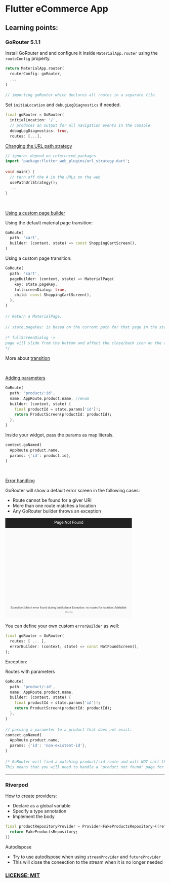 # Flutter eCommerce App

## Learning points:

### GoRouter 5.1.1
Install GoRouter and and configure it inside `MaterialApp.router` using the `routeConfig` property.

``` Dart
return MaterialApp.router(
  routerConfig: goRouter,
  ...
)

// importing goRouter which declares all routes in a separate file
```

Set `initiaLocation` and `debugLogDiagnostics` if needed.

```dart
final goRouter = GoRouter(
  initialLocation: '/',
  // produces an output for all navigation events in the console
  debugLogDiagnostics: true,
  routes: [...],
```

<u>Changing the URL path strategy</u>
```dart
// ignore: depend_on_referenced_packages
import 'package:flutter_web_plugins/url_strategy.dart';

void main() {
  // turn off the # in the URLs on the web
  usePathUrlStrategy();
  ...
}
```
<br>

<u>Using a custom page builder</u>

Using the default material page transition:
```dart
GoRoute(
  path: 'cart',
  builder: (context, state) => const ShoppingCartScreen(),
)
```
Using a custom page transition:
```dart
GoRoute(
  path: 'cart',
  pageBuilder: (context, state) => MaterialPage(
    key: state.pageKey,
    fullscreenDialog: true,
    child: const ShoppingCartScreen(),
  ),
)

// Return a MaterialPage.

// state.pageKey: is based on the current path for that page in the stack of pages, so it will uniquely identify the page without having to hardcode a key or come up with one yourself

/* fullScreenDialog ->
page will slide from the bottom and affect the close/back icon on the appbar.
*/
```
More about [transition](https://docs.page/csells/go_router/transitions)

<br>

<u>Adding parameters</u>
```dart
GoRoute(
  path: 'product/:id',
  name: AppRoute.product.name, //enum
  builder: (context, state) {
    final productId = state.params['id']!;
    return ProductScreen(productId: productId);
  },
)
```

Inside your widget, pass the params as map literals.
```dart
context.goNamed(
  AppRoute.product.name,
  params: {'id': product.id},
)
```

<br>

<u>Error handling</u>

GoRouter will show a default error screen in the following cases:

- Route cannot be found for a giver URI
- More than one route matches a location
- Any GoRouter builder throws an exception

<img src="assets/goRouter_error.png" style="width: 400px" alt="default error page">

<br>

You can define your own custom `errorBuilder` as well:
```dart
final goRouter = GoRouter(
  routes: [ ... ],
  errorBuilder: (context, state) => const NotFoundScreen(),
);
```
Exception:

Routes with parameters
```dart
GoRoute(
  path: 'product/:id',
  name: AppRoute.product.name,
  builder: (context, state) {
    final productId = state.params['id']!;
    return ProductScreen(productId: productId);
  },
)

// passing a parameter to a product that does not exist:
context.goNamed(
  AppRoute.product.name,
  params: {'id': 'non-existent-id'},
)

/* GoRouter will find a matching product/:id route and will NOT call the errorBuilder.
This means that you will need to handle a "product not found" page for the ProductScreen.
```

<hr>


### Riverpod
How to create providers:

- Declare as a global variable
- Specify a type annotation
- Implement the body

``` Dart
final productRepositoryProvider = Provider<FakeProductsRepository>((ref) {
  return FakeProductsRepository;
})
```

Autodispose
- Try to use autodispose when using `streamProvider` and `futureProvider`
- This will close the coneection to the stream when it is no longer needed


### [LICENSE: MIT](../LICENSE.md)
